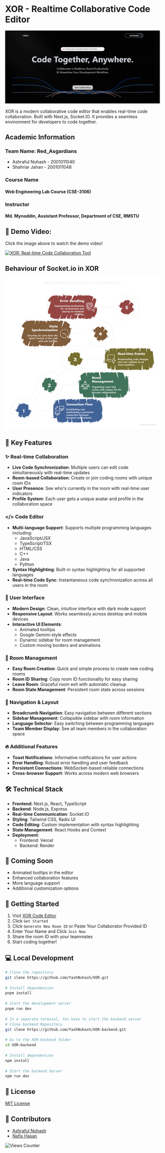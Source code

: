 
# XOR - Realtime Collaborative Code Editor

![XOR](image.png)

XOR is a modern collaborative code editor that enables real-time code collaboration. Built with Next.js, Socket.IO. It provides a seamless environment for developers to code together. 

## Academic Information

### Team Name: Red_Asgardians

- Ashraful Nuhash - 2001011040
- Shahriar Jahan - 2001011048

### Course Name

#### Web Engineering Lab Course (CSE-3106)

### Instructor

#### Md. Mynoddin, Assistant Professor, Department of CSE, RMSTU

## 🎥 Demo Video: 

Click the image above to watch the demo video!

[![XOR: Real-time Code Collaboration Tool](https://img.youtube.com/vi/Kj2NOn6xkfo/maxresdefault.jpg)](https://youtu.be/Kj2NOn6xkfo)



## Behaviour of Socket.io in XOR

![alt text](<XOR - Real-time Collaborative Code Editor - visual selection (1).png>)

## 🚀 Key Features

### ✨ Real-time Collaboration
- **Live Code Synchronization**: Multiple users can edit code simultaneously with real-time updates
- **Room-based Collaboration**: Create or join coding rooms with unique room IDs
- **User Presence**: See who's currently in the room with real-time user indicators
- **Profile System**: Each user gets a unique avatar and profile in the collaboration space

### </> Code Editor
- **Multi-language Support**: Supports multiple programming languages including:
  - JavaScript/JSX
  - TypeScript/TSX
  - HTML/CSS
  - C++
  - Java
  - Python
- **Syntax Highlighting**: Built-in syntax highlighting for all supported languages
- **Real-time Code Sync**: Instantaneous code synchronization across all users in the room

### 🎨 User Interface
- **Modern Design**: Clean, intuitive interface with dark mode support
- **Responsive Layout**: Works seamlessly across desktop and mobile devices
- **Interactive UI Elements**:
  - Animated tooltips
  - Google Gemini-style effects
  - Dynamic sidebar for room management
  - Custom moving borders and animations

### 📢 Room Management
- **Easy Room Creation**: Quick and simple process to create new coding rooms
- **Room ID Sharing**: Copy room ID functionality for easy sharing
- **Leave Room**: Graceful room exit with automatic cleanup
- **Room State Management**: Persistent room state across sessions

### 🎯 Navigation & Layout
- **Breadcrumb Navigation**: Easy navigation between different sections
- **Sidebar Management**: Collapsible sidebar with room information
- **Language Selector**: Easy switching between programming languages
- **Team Member Display**: See all team members in the collaboration space

### 🔥 Additional Features
- **Toast Notifications**: Informative notifications for user actions
- **Error Handling**: Robust error handling and user feedback
- **Persistent Connections**: WebSocket-based reliable connections
- **Cross-browser Support**: Works across modern web browsers

## 🛠️ Technical Stack

- **Frontend**: Next.js, React, TypeScript
- **Backend**: Node.js, Express
- **Real-time Communication**: Socket.IO
- **Styling**: Tailwind CSS, Radix UI
- **Code Editing**: Custom implementation with syntax highlighting
- **State Management**: React Hooks and Context
- **Deployment**: 
  - Frontend: Vercel
  - Backend: Render

## 🔮 Coming Soon
- Animated tooltips in the editor
- Enhanced collaboration features
- More language support
- Additional customization options

## 🚀 Getting Started

1. Visit [XOR Code Editor](https://xor-code.vercel.app)
2. Click `Get Started`
3. Click `Generate New Room ID` or Paste Your Collaborator Provided ID
3. Enter Your Name and Click `Join Now`
4. Share the room ID with your teammates
5. Start coding together!

## 💻 Local Development

```bash
# Clone the repository
git clone https://github.com/YashNuhash/XOR.git

# Install dependencies
pnpm install

# Start the development server
pnpm run dev

# In a separate terminal, You have to start the backend server
# Clone backend Repository 
git clone https://github.com/YashNuhash/XOR-backend.git

# Go to the XOR-backend folder
cd XOR-backend

# Install dependencies
npm install

# Start the backend Server
npm run dev
```

## 📝 License

[MIT License](LICENSE)

## 👥 Contributors

- [Ashraful Nuhash](https://github.com/YashNuhash)
- [Nafis Hasan](https://github.com/NafisHasan2020) 

![Views Counter](https://views-counter.vercel.app/badge?pageId=https%3A%2F%2Fgithub%2Ecom%2FYashNuhash%2FXOR&leftColor=808080&rightColor=3469e5&type=total&label=Visitors&style=none)
